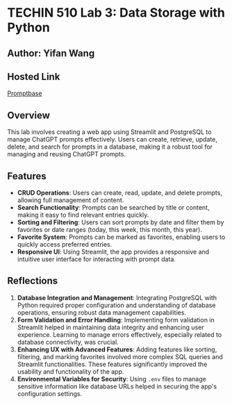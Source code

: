 # TECHIN 510 Lab 3: Data Storage with Python

## Author: Yifan Wang

## Hosted Link

[Promptbase](https://techin510-lab-3-yifanwang.streamlit.app/)

## Overview

This lab involves creating a web app using Streamlit and PostgreSQL to manage ChatGPT prompts effectively. Users can create, retrieve, update, delete, and search for prompts in a database, making it a robust tool for managing and reusing ChatGPT prompts.

## Features

- **CRUD Operations**: Users can create, read, update, and delete prompts, allowing full management of content.
- **Search Functionality**: Prompts can be searched by title or content, making it easy to find relevant entries quickly.
- **Sorting and Filtering**: Users can sort prompts by date and filter them by favorites or date ranges (today, this week, this month, this year).
- **Favorite System**: Prompts can be marked as favorites, enabling users to quickly access preferred entries.
- **Responsive UI**: Using Streamlit, the app provides a responsive and intuitive user interface for interacting with prompt data.

## Reflections

1. **Database Integration and Management**: Integrating PostgreSQL with Python required proper configuration and understanding of database operations, ensuring robust data management capabilities.
2. **Form Validation and Error Handling**: Implementing form validation in Streamlit helped in maintaining data integrity and enhancing user experience. Learning to manage errors effectively, especially related to database connectivity, was crucial.
3. **Enhancing UX with Advanced Features**: Adding features like sorting, filtering, and marking favorites involved more complex SQL queries and Streamlit functionalities. These features significantly improved the usability and functionality of the app.
4. **Environmental Variables for Security**: Using `.env` files to manage sensitive information like database URLs helped in securing the app's configuration settings.
